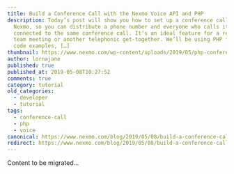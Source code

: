 ```yaml
---
title: Build a Conference Call with the Nexmo Voice API and PHP
description: Today’s post will show you how to set up a conference call using
  Nexmo, so you can distribute a phone number and everyone who calls it will be
  connected to the same conference call. It’s an ideal feature for a regular
  team meeting or another telephonic get-together. We’ll be using PHP for the
  code examples, […]
thumbnail: https://www.nexmo.com/wp-content/uploads/2019/05/php-conference-call-1.png
author: lornajane
published: true
published_at: 2019-05-08T10:27:52
comments: true
category: tutorial
old_categories:
  - developer
  - tutorial
tags:
  - conference-call
  - php
  - voice
canonical: https://www.nexmo.com/blog/2019/05/08/build-a-conference-call-with-php-dr
redirect: https://www.nexmo.com/blog/2019/05/08/build-a-conference-call-with-php-dr
---
```

Content to be migrated...